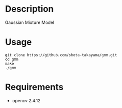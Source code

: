 # Description
Gaussian Mixture Model

# Usage

```
git clone https://github.com/shota-takayama/gmm.git
cd gmm
make
./gmm
```

# Requirements

* opencv 2.4.12
